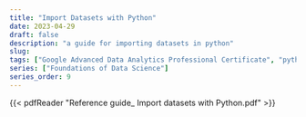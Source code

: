 ```yaml
---
title: "Import Datasets with Python"
date: 2023-04-29
draft: false
description: "a guide for importing datasets in python"
slug:
tags: ["Google Advanced Data Analytics Professional Certificate", "python", "guide"]
series: ["Foundations of Data Science"]
series_order: 9
---
```



{{< pdfReader "Reference guide_ Import datasets with Python.pdf" >}}